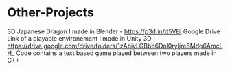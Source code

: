 # Other-Projects
3D Japanese Dragon I made in Blender - https://p3d.in/d5VBI
Google Drive Link of a playable environement I made in Unity 3D - https://drive.google.com/drive/folders/1zAbiyLGBbb6Dnl0ryIjre6Mdp6AmcLH_
Code contains a text based game played between two players made in C++
